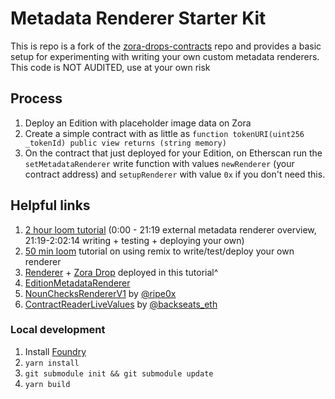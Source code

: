 # Metadata Renderer Starter Kit
This is repo is a fork of the [zora-drops-contracts](https://github.com/ourzora/zora-drops-contracts) repo and provides a basic setup for experimenting with writing your own custom metadata renderers. This code is NOT AUDITED, use at your own risk

## Process
1. Deploy an Edition with placeholder image data on Zora
2. Create a simple contract with as little as `function tokenURI(uint256 _tokenId) public view returns (string memory)`
3. On the contract that just deployed for your Edition, on Etherscan run the `setMetadataRenderer` write function with values `newRenderer` (your contract address) and `setupRenderer` with value `0x` if you don't need this.

## Helpful links
1. [2 hour loom tutorial](https://www.loom.com/share/1732d511e8424153b1c8ca6177cc14dd) (0:00 - 21:19 external metadata renderer overview, 21:19-2:02:14 writing + testing + deploying your own)
1. [50 min loom](https://www.loom.com/share/41e341482bbd4b58a6ee223952447b14) tutorial on using remix to write/test/deploy your own renderer
1. [Renderer](https://goerli.etherscan.io/address/0x83C9fb9690CeAF0c63F045d7049dF504300cAd81) + [Zora Drop](https://goerli.etherscan.io/address/0x4177c3872f770ed047bee5db849d069ff5e40836) deployed in this tutorial^
1. [EditionMetadataRenderer](https://github.com/ourzora/zora-drops-contracts/blob/main/src/metadata/EditionMetadataRenderer.sol)
1. [NounChecksRendererV1](https://etherscan.io/address/0x072762fe5b884ad9eac9a5119976a80544c9f833#code) by [@ripe0x](https://twitter.com/ripe0x)
1. [ContractReaderLiveValues](https://www.contractreader.io/contract/0xE7CB743319C9b7C194D31636494cadE4fD4D4d27#code) by [@backseats_eth](https://twitter.com/backseats_eth)
   
### Local development

1. Install [Foundry](https://github.com/foundry-rs/foundry)
1. `yarn install`
1. `git submodule init && git submodule update`
1. `yarn build`
